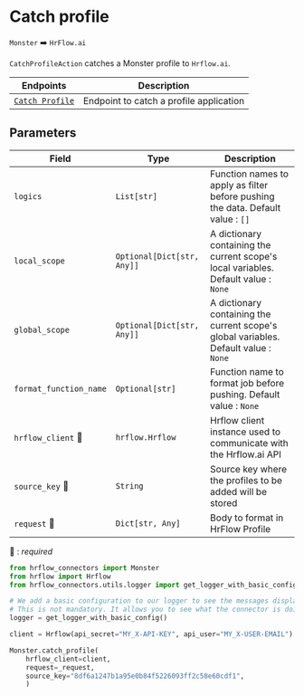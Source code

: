 # Catch profile
`Monster` :arrow_right: `HrFlow.ai`

`CatchProfileAction` catches a Monster profile to `Hrflow.ai`.

| Endpoints | Description |
| --------- | ----------- |
|[`Catch Profile`](https://partner.monster.com/apply-with-monster-implementing)|Endpoint to catch a profile application |

## Parameters

| Field | Type | Description |
| ----- | ---- | ----------- |
| `logics`  | `List[str]` | Function names to apply as filter before pushing the data. Default value : `[]`        |
| `local_scope`  | `Optional[Dict[str, Any]]` | A dictionary containing the current scope's local variables. Default value : `None`        |
| `global_scope`  | `Optional[Dict[str, Any]]` | A dictionary containing the current scope's global variables. Default value : `None`       |
| `format_function_name`  | `Optional[str]` | Function name to format job before pushing. Default value : `None`        |
| `hrflow_client` :red_circle: | `hrflow.Hrflow` | Hrflow client instance used to communicate with the Hrflow.ai API        |
| `source_key` :red_circle: | `String` | Source key where the profiles to be added will be stored        |
| `request` :red_circle: | `Dict[str, Any]` | Body to format in HrFlow Profile        |


:red_circle: : *required* 

```python
from hrflow_connectors import Monster
from hrflow import Hrflow
from hrflow_connectors.utils.logger import get_logger_with_basic_config

# We add a basic configuration to our logger to see the messages displayed in the standard output
# This is not mandatory. It allows you to see what the connector is doing.
logger = get_logger_with_basic_config()

client = Hrflow(api_secret="MY_X-API-KEY", api_user="MY_X-USER-EMAIL")

Monster.catch_profile(
    hrflow_client=client,
    request=_request,
    source_key="8df6a1247b1a95e0b84f5226093ff2c58e60cdf1",
    )
```